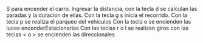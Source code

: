 S para encender el carro.
Ingresar la distancia, con la tecla d se calculan las paradas y la duracion de ellas.
Con la tecla g s inicia el recorrido.
Con la tecla p se realiza el parqueo del vehiculos
Con la tecla e se encienden las luces encenderEstacionarias
Con las teclas r o l se realizan giros
con las teclas < o > se encienden las direccionales 